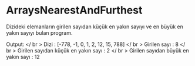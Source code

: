 # ArraysNearestAndFurthest
Dizideki elemanların girilen sayıdan küçük en yakın sayıyı ve en büyük en yakın sayıyı bulan program.

Output: </ br >
Dizi : [-778, -1, 0, 1, 2, 12, 15, 788] </ br >
Girilen sayı : 8 </ br >
Girilen sayıdan küçük en yakın sayı : 2 </ br >
Girilen sayıdan büyük en yakın sayı : 12
